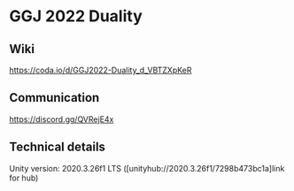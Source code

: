 # GGJ 2022 Duality

## Wiki
https://coda.io/d/GGJ2022-Duality_d_VBTZXpKeR

## Communication
https://discord.gg/QVRejE4x


## Technical details
Unity version: 2020.3.26f1 LTS ([unityhub://2020.3.26f1/7298b473bc1a]link for hub)
